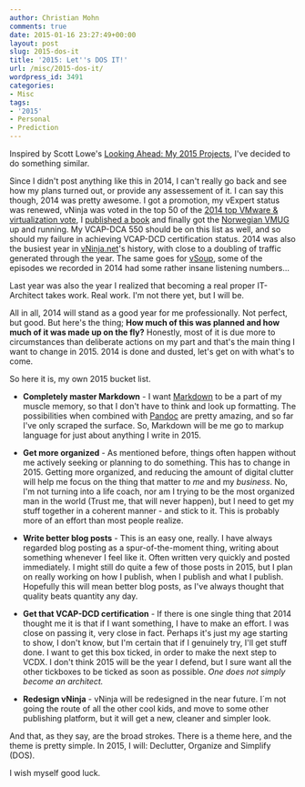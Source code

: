 ```yaml
---
author: Christian Mohn
comments: true
date: 2015-01-16 23:27:49+00:00
layout: post
slug: 2015-dos-it
title: '2015: Let''s DOS IT!'
url: /misc/2015-dos-it/
wordpress_id: 3491
categories:
- Misc
tags:
- '2015'
- Personal
- Prediction
---
```


Inspired by Scott Lowe's [Looking Ahead: My 2015 Projects](http://blog.scottlowe.org/2015/01/16/looking-ahead-2015-projects/), I've decided to do something similar.

Since I didn't post anything like this in 2014, I can't really go back and see how my plans turned out, or provide any assessement of it. I can say this though, 2014 was pretty awesome. I got a promotion, my vExpert status was renewed, vNinja was voted in the top 50 of the [2014 top VMware & virtualization vote](http://vsphere-land.com/news/2014-top-vmware-virtualization-blog-voting-results.html), I [published a book](https://www.packtpub.com/networking-and-servers/learning-veeam®-backup-replication-vmware-vsphere) and finally got the [Norwegian VMUG](http://vmug.no) up and running. My VCAP-DCA 550 should be on this list as well, and so should my failure in achieving VCAP-DCD certification status. 2014 was also the busiest year in [vNinja.net](http://vNinja.net)'s history, with close to a doubling of traffic generated through the year. The same goes for [vSoup](http://vSoup.net), some of the episodes we recorded in 2014 had some rather insane listening numbers...

<!--more-->


Last year was also the year I realized that becoming a real proper IT-Architect takes work. Real work. I'm not there yet, but I will be.

All in all, 2014 will stand as a good year for me professionally. Not perfect, but good. But here's the thing; **How much of this was planned and how much of it was made up on the fly?** Honestly, most of it is due more to circumstances than deliberate actions on my part and that's the main thing I want to change in 2015. 2014 is done and dusted, let's get on with what's to come.

So here it is, my own 2015 bucket list.





  * **Completely master Markdown** - I want [Markdown](http://daringfireball.net/projects/markdown/) to be a part of my muscle memory, so that I don't have to think and look up formatting. The possibilities when combined with [Pandoc](http://johnmacfarlane.net/pandoc/) are pretty amazing, and so far I've only scraped the surface. So, Markdown will be me go to markup language for just about anything I write in 2015.


  * **Get more organized** - As mentioned before, things often happen without me actively seeking or planning to do something. This has to change in 2015. Getting more organized, and reducing the amount of digital clutter will help me focus on the thing that matter to _me_ and my _business_. No, I'm not turning into a life coach, nor am I trying to be the most organized man in the world (Trust me, that will never happen), but I need to get my stuff together in a coherent manner - and stick to it. This is probably more of an effort than most people realize.


  * **Write better blog posts** - This is an easy one, really. I have always regarded blog posting as a spur-of-the-moment thing, writing about something whenever I feel like it. Often written very quickly and posted immediately. I might still do quite a few of those posts in 2015, but I plan on really working on how I publish, when I publish and what I publish. Hopefully this will mean better blog posts, as I've always thought that quality beats quantity any day.


  * **Get that VCAP-DCD certification** - If there is one single thing that 2014 thought me it is that if I want something, I have to make an effort. I was close on passing it, very close in fact. Perhaps it's just my age starting to show, I don't know, but I'm certain that if I genuinely try, I'll get stuff done. I want to get this box ticked, in order to make the next step to VCDX. I don't think 2015 will be the year I defend, but I sure want all the other tickboxes to be ticked as soon as possible. _One does not simply become an architect._


  * **Redesign vNinja** - vNinja will be redesigned in the near future. I´m not going the route of all the other cool kids, and move to some other publishing platform, but it will get a new, cleaner and simpler look.



And that, as they say, are the broad strokes. There is a theme here, and the theme is pretty simple. In 2015, I will: Declutter, Organize and Simplify (DOS).

I wish myself good luck.
